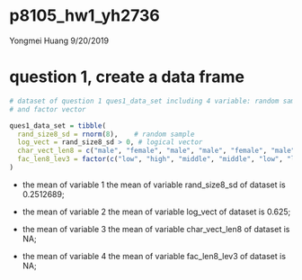 p8105\_hw1\_yh2736
================
Yongmei Huang
9/20/2019

# question 1, create a data frame

``` r
# dataset of question 1 ques1_data_set including 4 variable: random sample, logical vector, character vector
# and factor vector

ques1_data_set = tibble(
  rand_size8_sd = rnorm(8),    # random sample
  log_vect = rand_size8_sd > 0, # logical vector
  char_vect_len8 = c("male", "female", "male", "male", "female", "male", "male", "female"),  # character vector
  fac_len8_lev3 = factor(c("low", "high", "middle", "middle", "low", "low", "high", "middle")) # factor vector
)
```

  - the mean of variable 1 the mean of variable rand\_size8\_sd of
    dataset is 0.2512689;

  - the mean of variable 2 the mean of variable log\_vect of dataset is
    0.625;

  - the mean of variable 3 the mean of variable char\_vect\_len8 of
    dataset is NA;

  - the mean of variable 4 the mean of variable fac\_len8\_lev3 of
    dataset is NA;
